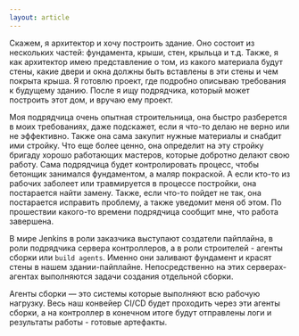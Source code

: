 ```yaml
---
layout: article
---
```

Скажем, я архитектор и хочу построить здание. Оно состоит из нескольких частей: фундамента, крыши, стен, крыльца и т.д. Также, я как архитектор имею представление о том, из какого материала будут стены, какие двери и окна должны быть вставлены в эти стены и чем покрыта крыша. Я готовлю проект, где подробно описываю требования к будущему зданию. После я ищу подрядчика, который может построить этот дом, и вручаю ему проект.

Моя подрядчица очень опытная строительница, она быстро разберется в моих требованиях, даже подскажет, если я что-то делаю не верно или не эффективно. Также она сама закупит нужные материалы и снабдит ими стройку. Что еще более ценно, она определит на эту стройку бригаду хорошо работающих мастеров, которые добротно делают свою работу. Сама подрядчица будет контролировать процесс, чтобы бетонщик занимался фундаментом, а маляр покраской. А если кто-то из рабочих заболеет или травмируется в процессе постройки, она постарается найти замену. Также, если что-то пойдет не так, она постарается исправить проблему, а также уведомит меня об этом. По прошествии какого-то времени подрядчица сообщит мне, что работа завершена.

В мире Jenkins в роли заказчика выступают создатели пайплайна, в роли подрядчика сервера контроллеров, а в роли строителей - агенты сборки или `build agents`. Именно они заливают фундамент и красят стены в нашем здании-пайплайне. Непосредственно на этих серверах-агентах выполняются задачи создания отдельной сборки.

Агенты сборки — это системы которые выполняют всю рабочую нагрузку. Весь наш конвейер CI/CD будет проходить через эти агенты сборки, а на контроллер в конечном итоге будут отправлены логи и результаты работы - готовые артефакты.
